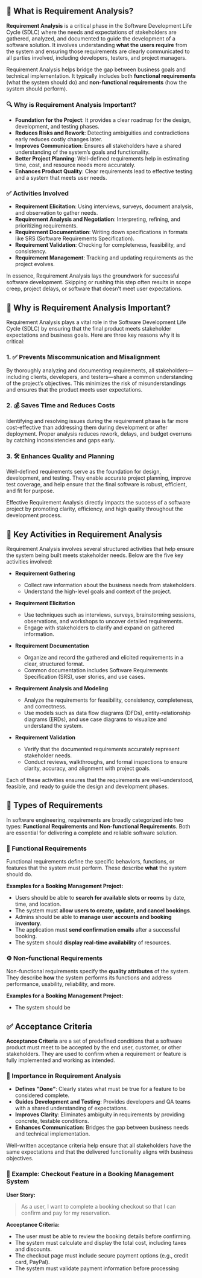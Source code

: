 ## 📘 What is Requirement Analysis?

**Requirement Analysis** is a critical phase in the Software Development Life Cycle (SDLC) where the needs and expectations of stakeholders are gathered, analyzed, and documented to guide the development of a software solution. It involves understanding **what the users require** from the system and ensuring those requirements are clearly communicated to all parties involved, including developers, testers, and project managers.

Requirement Analysis helps bridge the gap between business goals and technical implementation. It typically includes both **functional requirements** (what the system should do) and **non-functional requirements** (how the system should perform).

### 🔍 Why is Requirement Analysis Important?

- **Foundation for the Project**: It provides a clear roadmap for the design, development, and testing phases.
- **Reduces Risks and Rework**: Detecting ambiguities and contradictions early reduces costly changes later.
- **Improves Communication**: Ensures all stakeholders have a shared understanding of the system’s goals and functionality.
- **Better Project Planning**: Well-defined requirements help in estimating time, cost, and resource needs more accurately.
- **Enhances Product Quality**: Clear requirements lead to effective testing and a system that meets user needs.

### ✅ Activities Involved

- **Requirement Elicitation**: Using interviews, surveys, document analysis, and observation to gather needs.
- **Requirement Analysis and Negotiation**: Interpreting, refining, and prioritizing requirements.
- **Requirement Documentation**: Writing down specifications in formats like SRS (Software Requirements Specification).
- **Requirement Validation**: Checking for completeness, feasibility, and consistency.
- **Requirement Management**: Tracking and updating requirements as the project evolves.

In essence, Requirement Analysis lays the groundwork for successful software development. Skipping or rushing this step often results in scope creep, project delays, or software that doesn’t meet user expectations.
## 🚀 Why is Requirement Analysis Important?

Requirement Analysis plays a vital role in the Software Development Life Cycle (SDLC) by ensuring that the final product meets stakeholder expectations and business goals. Here are three key reasons why it is critical:

### 1. ✅ Prevents Miscommunication and Misalignment
By thoroughly analyzing and documenting requirements, all stakeholders—including clients, developers, and testers—share a common understanding of the project’s objectives. This minimizes the risk of misunderstandings and ensures that the product meets user expectations.

### 2. 💰 Saves Time and Reduces Costs
Identifying and resolving issues during the requirement phase is far more cost-effective than addressing them during development or after deployment. Proper analysis reduces rework, delays, and budget overruns by catching inconsistencies and gaps early.

### 3. 🛠️ Enhances Quality and Planning
Well-defined requirements serve as the foundation for design, development, and testing. They enable accurate project planning, improve test coverage, and help ensure that the final software is robust, efficient, and fit for purpose.

Effective Requirement Analysis directly impacts the success of a software project by promoting clarity, efficiency, and high quality throughout the development process.
## 🧩 Key Activities in Requirement Analysis

Requirement Analysis involves several structured activities that help ensure the system being built meets stakeholder needs. Below are the five key activities involved:

- **Requirement Gathering**
  - Collect raw information about the business needs from stakeholders.
  - Understand the high-level goals and context of the project.

- **Requirement Elicitation**
  - Use techniques such as interviews, surveys, brainstorming sessions, observations, and workshops to uncover detailed requirements.
  - Engage with stakeholders to clarify and expand on gathered information.

- **Requirement Documentation**
  - Organize and record the gathered and elicited requirements in a clear, structured format.
  - Common documentation includes Software Requirements Specification (SRS), user stories, and use cases.

- **Requirement Analysis and Modeling**
  - Analyze the requirements for feasibility, consistency, completeness, and correctness.
  - Use models such as data flow diagrams (DFDs), entity-relationship diagrams (ERDs), and use case diagrams to visualize and understand the system.

- **Requirement Validation**
  - Verify that the documented requirements accurately represent stakeholder needs.
  - Conduct reviews, walkthroughs, and formal inspections to ensure clarity, accuracy, and alignment with project goals.

Each of these activities ensures that the requirements are well-understood, feasible, and ready to guide the design and development phases.
## 📂 Types of Requirements

In software engineering, requirements are broadly categorized into two types: **Functional Requirements** and **Non-functional Requirements**. Both are essential for delivering a complete and reliable software solution.

### 🔧 Functional Requirements

Functional requirements define the specific behaviors, functions, or features that the system must perform. These describe **what** the system should do.

**Examples for a Booking Management Project:**
- Users should be able to **search for available slots or rooms** by date, time, and location.
- The system must **allow users to create, update, and cancel bookings**.
- Admins should be able to **manage user accounts and booking inventory**.
- The application must **send confirmation emails** after a successful booking.
- The system should **display real-time availability** of resources.

### ⚙️ Non-functional Requirements

Non-functional requirements specify the **quality attributes** of the system. They describe **how** the system performs its functions and address performance, usability, reliability, and more.

**Examples for a Booking Management Project:**
- The system should be
## ✅ Acceptance Criteria

**Acceptance Criteria** are a set of predefined conditions that a software product must meet to be accepted by the end user, customer, or other stakeholders. They are used to confirm when a requirement or feature is fully implemented and working as intended.

### 📌 Importance in Requirement Analysis

- **Defines "Done"**: Clearly states what must be true for a feature to be considered complete.
- **Guides Development and Testing**: Provides developers and QA teams with a shared understanding of expectations.
- **Improves Clarity**: Eliminates ambiguity in requirements by providing concrete, testable conditions.
- **Enhances Communication**: Bridges the gap between business needs and technical implementation.

Well-written acceptance criteria help ensure that all stakeholders have the same expectations and that the delivered functionality aligns with business objectives.

### 🛒 Example: Checkout Feature in a Booking Management System

**User Story:**
> As a user, I want to complete a booking checkout so that I can confirm and pay for my reservation.

**Acceptance Criteria:**
- The user must be able to review the booking details before confirming.
- The system must calculate and display the total cost, including taxes and discounts.
- The checkout page must include secure payment options (e.g., credit card, PayPal).
- The system must validate payment information before processing
